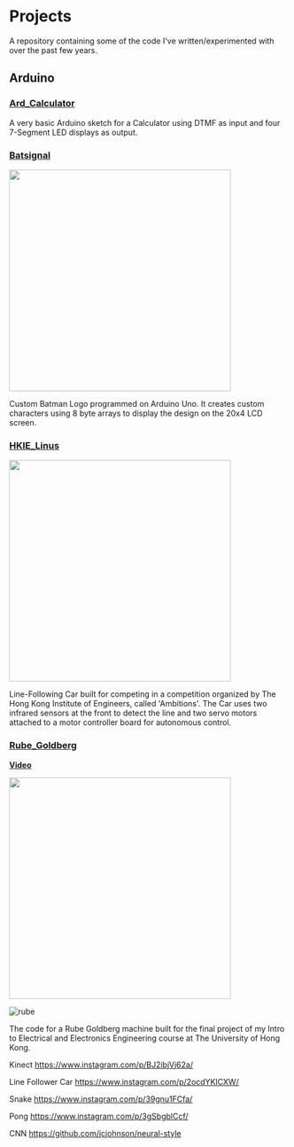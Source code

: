 # Projects

A repository containing some of the code I've written/experimented with over the past few years.

## Arduino


### [Ard_Calculator](https://github.com/krohak/Projects/blob/master/Arduino/Ard_Calculator/Ard_Calculator.ino)

A very basic Arduino sketch for a Calculator using DTMF as input and four 7-Segment LED displays as output. 

### [Batsignal](https://github.com/krohak/Projects/blob/master/Arduino/Batsignal/Batsignal.ino)

<img src="https://pbs.twimg.com/profile_banners/3312354553/1439293197" width="400px">

Custom Batman Logo programmed on Arduino Uno. It creates custom characters using 8 byte arrays to display the design on the 20x4 LCD screen.

### [HKIE_Linus](https://github.com/krohak/Projects/blob/master/Arduino/HKIE_Linus/HKIE_Linus.ino)

<img src="https://raw.githubusercontent.com/krohak/Projects/master/Arduino/HKIE_Linus/hkie.jpg" width="400px">

Line-Following Car built for competing in a competition organized by The Hong Kong Institute of Engineers, called 'Ambitions'. The Car uses two infrared sensors at the front to detect the line and two servo motors attached to a motor controller board for autonomous control.

### [Rube_Goldberg](https://github.com/krohak/Projects/blob/master/Arduino/Rube_Goldberg/Rube_Goldberg.ino)

**[Video](https://www.youtube.com/watch?v=huZIT-BSQT0)**

[<img src="http://img.youtube.com/vi/huZIT-BSQT0/0.jpg" width="400px">](https://www.youtube.com/watch?v=huZIT-BSQT0)

![rube](http://img.youtube.com/vi/huZIT-BSQT0/0.jpg)

The code for a Rube Goldberg machine built for the final project of my Intro to Electrical and Electronics Engineering course at The University of Hong Kong.

Kinect
https://www.instagram.com/p/BJ2ibjVj62a/

Line Follower Car
https://www.instagram.com/p/2ocdYKlCXW/

Snake
https://www.instagram.com/p/39gnu1FCfa/

Pong
https://www.instagram.com/p/3gSbgblCcf/




CNN
https://github.com/jcjohnson/neural-style



